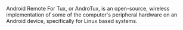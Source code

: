 Android Remote For Tux, or AndroTux, is an open-source, wireless implementation of some of the computer's peripheral hardware on an Android device, specifically for Linux­ based systems.